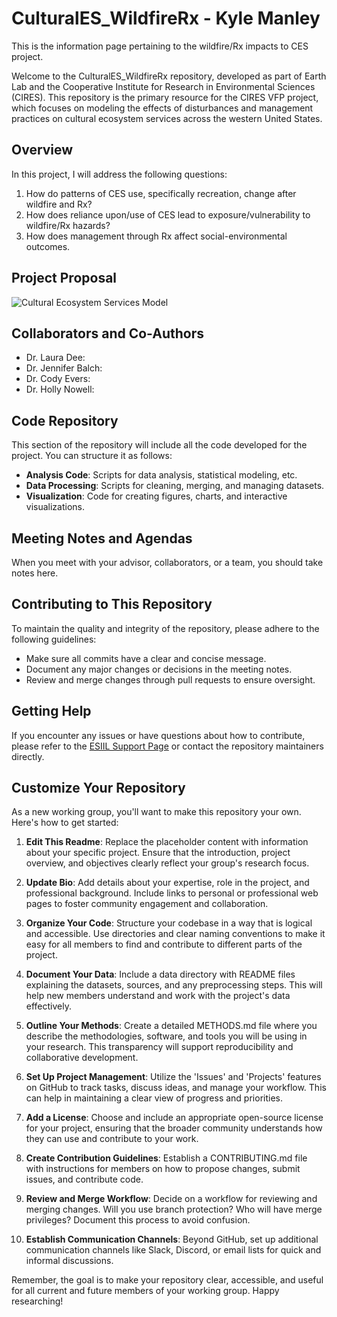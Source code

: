 # CulturalES_WildfireRx - Kyle Manley

This is the information page pertaining to the wildfire/Rx impacts to CES project. 

Welcome to the CulturalES_WildfireRx repository, developed as part of Earth Lab and the Cooperative Institute for Research in Environmental Sciences (CIRES). This repository is the primary resource for the CIRES VFP project, which focuses on modeling the effects of disturbances and management practices on cultural ecosystem services across the western United States.

## Overview

In this project, I will address the following questions: 
1)	How do patterns of CES use, specifically recreation, change after wildfire and Rx?
2)	How does reliance upon/use of CES lead to exposure/vulnerability to wildfire/Rx hazards? 
3)	How does management through Rx affect social-environmental outcomes. 

## Project Proposal

![Cultural Ecosystem Services Model](https://github.com/CU-ESIIL/CulturalES_WildfireRx/blob/main/image.png)

## Collaborators and Co-Authors 

- Dr. Laura Dee: 
- Dr. Jennifer Balch: 
- Dr. Cody Evers:
- Dr. Holly Nowell:

## Code Repository

This section of the repository will include all the code developed for the project. You can structure it as follows:

- **Analysis Code**: Scripts for data analysis, statistical modeling, etc.
- **Data Processing**: Scripts for cleaning, merging, and managing datasets.
- **Visualization**: Code for creating figures, charts, and interactive visualizations.

## Meeting Notes and Agendas

When you meet with your advisor, collaborators, or a team, you should take notes here. 

## Contributing to This Repository

To maintain the quality and integrity of the repository, please adhere to the following guidelines:

- Make sure all commits have a clear and concise message.
- Document any major changes or decisions in the meeting notes.
- Review and merge changes through pull requests to ensure oversight.

## Getting Help

If you encounter any issues or have questions about how to contribute, please refer to the [ESIIL Support Page](https://esiil.org/support) or contact the repository maintainers directly.

## Customize Your Repository

As a new working group, you'll want to make this repository your own. Here's how to get started:

1. **Edit This Readme**: Replace the placeholder content with information about your specific project. Ensure that the introduction, project overview, and objectives clearly reflect your group's research focus.

2. **Update Bio**: Add details about your expertise, role in the project, and professional background. Include links to personal or professional web pages to foster community engagement and collaboration.

3. **Organize Your Code**: Structure your codebase in a way that is logical and accessible. Use directories and clear naming conventions to make it easy for all members to find and contribute to different parts of the project.

4. **Document Your Data**: Include a data directory with README files explaining the datasets, sources, and any preprocessing steps. This will help new members understand and work with the project's data effectively.

5. **Outline Your Methods**: Create a detailed METHODS.md file where you describe the methodologies, software, and tools you will be using in your research. This transparency will support reproducibility and collaborative development.

6. **Set Up Project Management**: Utilize the 'Issues' and 'Projects' features on GitHub to track tasks, discuss ideas, and manage your workflow. This can help in maintaining a clear view of progress and priorities.

7. **Add a License**: Choose and include an appropriate open-source license for your project, ensuring that the broader community understands how they can use and contribute to your work.

8. **Create Contribution Guidelines**: Establish a CONTRIBUTING.md file with instructions for members on how to propose changes, submit issues, and contribute code.

9. **Review and Merge Workflow**: Decide on a workflow for reviewing and merging changes. Will you use branch protection? Who will have merge privileges? Document this process to avoid confusion.

10. **Establish Communication Channels**: Beyond GitHub, set up additional communication channels like Slack, Discord, or email lists for quick and informal discussions.

Remember, the goal is to make your repository clear, accessible, and useful for all current and future members of your working group. Happy researching!

